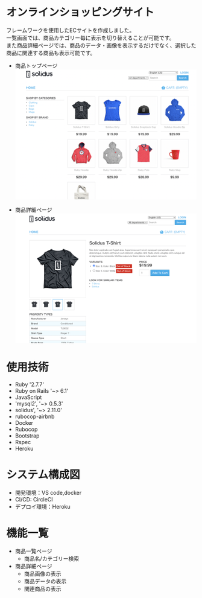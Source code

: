 # オンラインショッピングサイト
フレームワークを使用したECサイトを作成しました。<br>
一覧画面では、商品カテゴリー毎に表示を切り替えることが可能です。<br>
また商品詳細ページでは、商品のデータ・画像を表示するだけでなく、選択した商品に関連する商品も表示可能です。

* 商品トップページ
  ![top-page](./images/Top_page.png)

* 商品詳細ページ
  ![product-page](./images/Product_page.png)

# 使用技術
  * Ruby '2.7.7'
  * Ruby on Rails '~> 6.1'
  * JavaScript
  * 'mysql2', '~> 0.5.3'
  * solidus', '~> 2.11.0'
  * rubocop-airbnb
  * Docker
  * Rubocop
  * Bootstrap
  * Rspec
  * Heroku

# システム構成図
  * 開発環境：VS code,docker
  * CI/CD: CircleCI
  * デプロイ環境：Heroku


# 機能一覧
  * 商品一覧ページ
    * 商品名/カテゴリー検索
  * 商品詳細ページ
    * 商品画像の表示
    * 商品データの表示
    * 関連商品の表示
